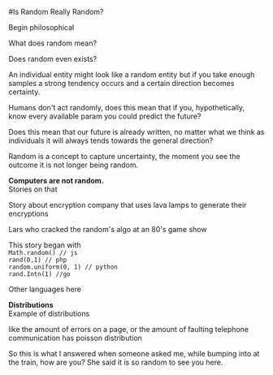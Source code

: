 #Is Random Really Random?

Begin philosophical

What does random mean?

Does random even exists?

An individual entity might look like a random entity but if you take enough samples a strong tendency occurs and a certain 
direction becomes certainty.

Humans don't act randomly, does this mean that if you, hypothetically, know every available param you could predict the future?
  
Does this mean that our future is already written, no matter what we think as individuals it will always tends towards the general direction?

Random is a concept to capture uncertainty, the moment you see the outcome it is not longer being random.



**Computers are not random.**  
Stories on that

Story about encryption company that uses lava lamps to generate their encryptions

Lars who cracked the random's algo at an 80's game show


This story began with  
```Math.random() // js```  
```rand(0,1) // php```  
```random.uniform(0, 1) // python```  
```rand.Intn(1) //go```  


Other languages here

**Distributions**  
Example of distributions 

like the amount of errors on a page, or the amount of faulting telephone communication has poisson distribution


So this is what I answered when someone asked me, while bumping into at the train, how are you?
She said it is so random to see you here.

